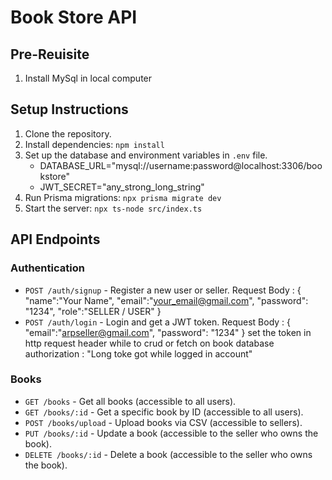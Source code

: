 # Book Store API

## Pre-Reuisite
1. Install MySql in local computer


## Setup Instructions

1. Clone the repository.
2. Install dependencies: `npm install`
3. Set up the database and environment variables in `.env` file.
   - DATABASE_URL="mysql://username:password@localhost:3306/bookstore"
   - JWT_SECRET="any_strong_long_string"
1. Run Prisma migrations: `npx prisma migrate dev`
2. Start the server: `npx ts-node src/index.ts`

## API Endpoints

### Authentication

- `POST /auth/signup` - Register a new user or seller.
        Request Body :
                {
                    "name":"Your Name",
                    "email":"your_email@gmail.com",
                    "password": "1234",
                    "role":"SELLER / USER"
                }
- `POST /auth/login` - Login and get a JWT token.
        Request Body :
                {
                    "email":"arpseller@gmail.com",
                    "password": "1234"
                }
        set the token in http request header while to crud or fetch on book database
        authorization : "Long toke got while logged in account"

### Books

- `GET /books` - Get all books (accessible to all users).
- `GET /books/:id` - Get a specific book by ID (accessible to all users).
- `POST /books/upload` - Upload books via CSV (accessible to sellers).
- `PUT /books/:id` - Update a book (accessible to the seller who owns the book).
- `DELETE /books/:id` - Delete a book (accessible to the seller who owns the book).
